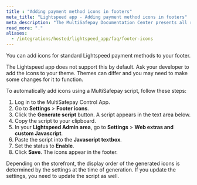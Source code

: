 ```yaml
---
title : "Adding payment method icons in footers"
meta_title: "Lightspeed app - Adding payment method icons in footers"
meta_description: "The MultiSafepay Documentation Center presents all relevant information about our Plugins and API. You can also find support pages for payment methods, tools and general questions as well as the contact details of our Support and Integration Teams."
read_more: "."
aliases:
  - /integrations/hosted/lightspeed_app/faq/footer-icons
---
```


You can add icons for standard Lightspeed payment methods to your footer. 

The Lightspeed app does not support this by default. Ask your developer to add the icons to your theme. Themes can differ and you may need to make some changes for it to function.

To automatically add icons using a MultiSafepay script, follow these steps: 

1. Log in to the MultiSafepay Control App.
2. Go to **Settings** > **Footer icons**.
3. Click the **Generate script** button. A script appears in the text area below. 
4. Copy the script to your clipboard.
5. In your **Lightspeed Admin area**, go to **Settings** > **Web extras and custom Javascript**. 
6. Paste the script into the **Javascript textbox**.
7. Set the status to **Enable**.
8. Click **Save**. The icons appear in the footer.

Depending on the storefront, the display order of the generated icons is determined by the settings at the time of generation. If you update the settings, you need to update the script as well.
